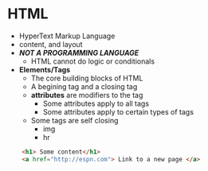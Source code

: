 # HTML
- HyperText Markup Language
- content, and layout
- ***NOT A PROGRAMMING LANGUAGE***
    - HTML cannot do logic or conditionals
- **Elements/Tags**
    - The core building blocks of HTML
    - A begining tag and a closing tag
    - **attributes** are modifiers to the tag
        - Some attributes apply to all tags
        - Some attributes apply to certain types of tags
    - Some tags are self closing
        - img
        - hr
        
```html
    <h1> Some content</h1>
    <a href="http://espn.com"> Link to a new page </a>
```

